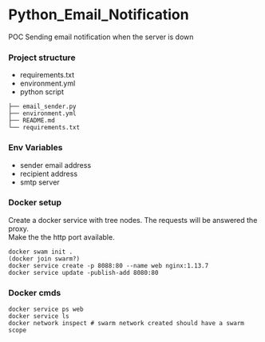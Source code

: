 # Python_Email_Notification

POC Sending email notification when the server is down

### Project structure
  
* requirements.txt  
* environment.yml  
* python script  

```
├── email_sender.py
├── environment.yml
├── README.md
└── requirements.txt
```

### Env Variables

* sender email address  
* recipient address  
* smtp server 


### Docker setup

Create a docker service with tree nodes. The requests will be answered the proxy.  
Make the the http port available.  

```
docker swam init .
(docker join swarm?)
docker service create -p 8088:80 --name web nginx:1.13.7
docker service update -publish-add 8080:80
```
### Docker cmds

```
docker service ps web
docker service ls
docker network inspect # swarm network created should have a swarm scope
```


